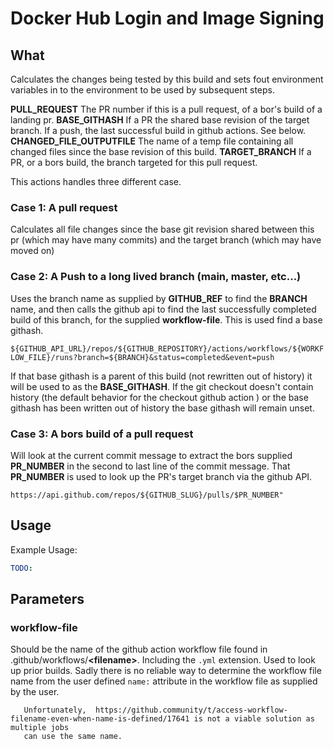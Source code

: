 # Docker Hub Login and Image Signing #

## What ##

Calculates the changes being tested by this build and sets fout environment variables in to the environment to be used by subsequent steps.

**PULL_REQUEST** The PR number if this is a pull request, of a bor's build of a landing pr.
**BASE_GITHASH** If a PR the shared base revision of the target branch.  If a push, the last successful build in github actions.  See below.
**CHANGED_FILE_OUTPUTFILE** The name of a temp file containing all changed files since the base revision of this build.
**TARGET_BRANCH** If a PR, or a bors build, the branch targeted for this pull request.

This actions handles three different case.

### Case 1:  A pull request ###

Calculates all file changes since the base git revision shared between this pr (which may have many commits)
and the target branch (which may have moved on)

### Case 2:  A Push to a long lived branch (main, master, etc...) ###

Uses the branch name as supplied by **GITHUB_REF** to find the **BRANCH** name, and then calls the github api to find
the last successfully completed build of this branch, for the supplied **workflow-file**.  This is used find a base githash.

```${GITHUB_API_URL}/repos/${GITHUB_REPOSITORY}/actions/workflows/${WORKFLOW_FILE}/runs?branch=${BRANCH}&status=completed&event=push```

If that base githash is a parent of this build (not rewritten out of history) it will be used to as the **BASE_GITHASH**.
If the git checkout doesn't contain history (the default behavior for the checkout github action ) or the base githash has been written
out of history the base githash will remain unset.

### Case 3: A bors build of a pull request ###

Will look at the current commit message to extract the bors supplied **PR_NUMBER** in the second to last line of the commit message.
That **PR_NUMBER** is used to look up the PR's target branch via the github API.

```https://api.github.com/repos/${GITHUB_SLUG}/pulls/$PR_NUMBER"```
## Usage ##

Example Usage:

``` yaml
TODO:
```

## Parameters ##

### workflow-file ###

Should be the name of the github action workflow file found in .github/workflows/**&lt;filename&gt;**. Including the `.yml` extension.
Used to look up prior builds.   Sadly there is no reliable way to determine the workflow file name from the user defined `name:` attribute
in the workflow file as supplied by the user.

```
   Unfortunately,  https://github.community/t/access-workflow-filename-even-when-name-is-defined/17641 is not a viable solution as multiple jobs
   can use the same name.
```
